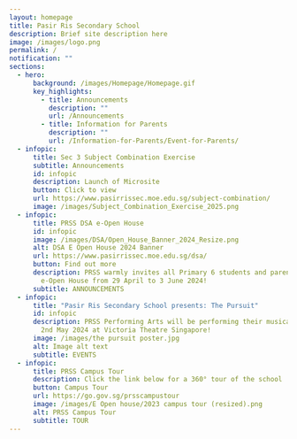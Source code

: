 ```yaml
---
layout: homepage
title: Pasir Ris Secondary School
description: Brief site description here
image: /images/logo.png
permalink: /
notification: ""
sections:
  - hero:
      background: /images/Homepage/Homepage.gif
      key_highlights:
        - title: Announcements
          description: ""
          url: /Announcements
        - title: Information for Parents
          description: ""
          url: /Information-for-Parents/Event-for-Parents/
  - infopic:
      title: Sec 3 Subject Combination Exercise
      subtitle: Announcements
      id: infopic
      description: Launch of Microsite
      button: Click to view
      url: https://www.pasirrissec.moe.edu.sg/subject-combination/
      image: /images/Subject_Combination_Exercise_2025.png
  - infopic:
      title: PRSS DSA e-Open House
      id: infopic
      image: /images/DSA/Open_House_Banner_2024_Resize.png
      alt: DSA E Open House 2024 Banner
      url: https://www.pasirrissec.moe.edu.sg/dsa/
      button: Find out more
      description: PRSS warmly invites all Primary 6 students and parents to our DSA
        e-Open House from 29 April to 3 June 2024!
      subtitle: ANNOUNCEMENTS
  - infopic:
      title: "Pasir Ris Secondary School presents: The Pursuit"
      id: infopic
      description: PRSS Performing Arts will be performing their musical showcase on
        2nd May 2024 at Victoria Theatre Singapore!
      image: /images/the pursuit poster.jpg
      alt: Image alt text
      subtitle: EVENTS
  - infopic:
      title: PRSS Campus Tour
      description: Click the link below for a 360° tour of the school
      button: Campus Tour
      url: https://go.gov.sg/prsscampustour
      image: /images/E Open house/2023 campus tour (resized).png
      alt: PRSS Campus Tour
      subtitle: TOUR
---
```

